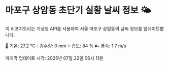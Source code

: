 
# 마포구 상암동 초단기 실황 날씨 정보 🌤️

이 리포지토리는 기상청 API를 사용하여 서울 마포구 상암동의 날씨 정보를 업데이트합니다. 

🌡️ 기온: 27.2 ℃
💧 강수량: 0 mm
💦 습도: 84 %
🌬️ 풍속: 1.7 m/s

마지막 업데이트 시각: 2025년 07월 22일 06시 11분    
